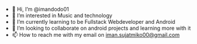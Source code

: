 - 👋 Hi, I’m @imandodo01
- 👀 I’m interested in Music and technology
- 🌱 I’m currently learning to be Fullstack Webdeveloper and Android
- 💞️ I’m looking to collaborate on android projects and learning more with it
- 📫 How to reach me with my email on iman.sujatmiko00@gmail.com
